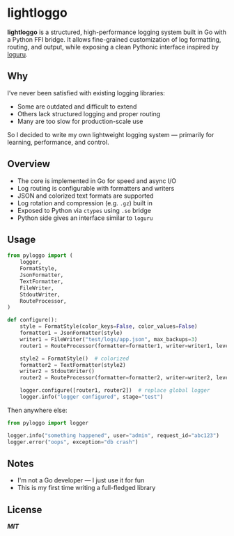 # lightloggo

**lightloggo** is a structured, high-performance logging system built in Go with a Python FFI bridge. It allows fine-grained customization of log formatting, routing, and output, while exposing a clean Pythonic interface inspired by [loguru](https://github.com/Delgan/loguru).

## Why

I’ve never been satisfied with existing logging libraries:

- Some are outdated and difficult to extend
- Others lack structured logging and proper routing
- Many are too slow for production-scale use

So I decided to write my own lightweight logging system — primarily for learning, performance, and control.

## Overview

- The core is implemented in Go for speed and async I/O
- Log routing is configurable with formatters and writers
- JSON and colorized text formats are supported
- Log rotation and compression (e.g. `.gz`) built in
- Exposed to Python via `ctypes` using `.so` bridge
- Python side gives an interface similar to `loguru`

## Usage

```python
from pyloggo import (
    logger,
    FormatStyle,
    JsonFormatter,
    TextFormatter,
    FileWriter,
    StdoutWriter,
    RouteProcessor,
)

def configure():
    style = FormatStyle(color_keys=False, color_values=False)
    formatter1 = JsonFormatter(style)
    writer1 = FileWriter("test/logs/app.json", max_backups=3)
    router1 = RouteProcessor(formatter=formatter1, writer=writer1, level=10)

    style2 = FormatStyle()  # colorized
    formatter2 = TextFormatter(style2)
    writer2 = StdoutWriter()
    router2 = RouteProcessor(formatter=formatter2, writer=writer2, level=10)

    logger.configure([router1, router2])  # replace global logger
    logger.info("logger configured", stage="test")

```
Then anywhere else:
```python
from pyloggo import logger

logger.info("something happened", user="admin", request_id="abc123")
logger.error("oops", exception="db crash")
```

## Notes
- I'm not a Go developer — I just use it for fun
- This is my first time writing a full-fledged library

## License
***MIT***
